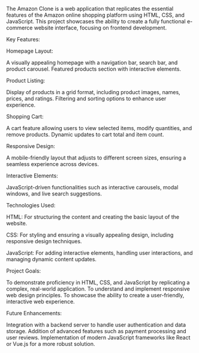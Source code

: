 The Amazon Clone is a web application that replicates the essential features of the Amazon online shopping platform using HTML, CSS, and JavaScript. This project showcases the ability to create a fully functional e-commerce website interface, focusing on frontend development.

Key Features:

Homepage Layout:

A visually appealing homepage with a navigation bar, search bar, and product carousel.
Featured products section with interactive elements.

Product Listing:

Display of products in a grid format, including product images, names, prices, and ratings.
Filtering and sorting options to enhance user experience.

Shopping Cart:

A cart feature allowing users to view selected items, modify quantities, and remove products.
Dynamic updates to cart total and item count.

Responsive Design:

A mobile-friendly layout that adjusts to different screen sizes, ensuring a seamless experience across devices.

Interactive Elements:

JavaScript-driven functionalities such as interactive carousels, modal windows, and live search suggestions.


Technologies Used:

HTML: For structuring the content and creating the basic layout of the website.

CSS: For styling and ensuring a visually appealing design, including responsive design techniques.

JavaScript: For adding interactive elements, handling user interactions, and managing dynamic content updates.


Project Goals:

To demonstrate proficiency in HTML, CSS, and JavaScript by replicating a complex, real-world application.
To understand and implement responsive web design principles.
To showcase the ability to create a user-friendly, interactive web experience.


Future Enhancements:

Integration with a backend server to handle user authentication and data storage.
Addition of advanced features such as payment processing and user reviews.
Implementation of modern JavaScript frameworks like React or Vue.js for a more robust solution.
